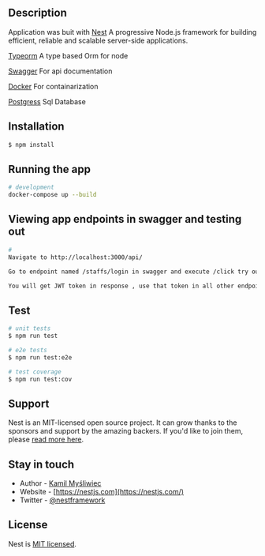 


## Description
Application was buit with 
[Nest](https://github.com/nestjs/nest) A progressive Node.js framework for building efficient, reliable and scalable server-side applications.

[Typeorm](https://typeorm.io/) A type based Orm for node

[Swagger](https://typeorm.io/) For api documentation

[Docker](https://typeorm.io/) For containarization

[Postgress](https://typeorm.io/) Sql Database






## Installation

```bash
$ npm install
```

## Running the app

```bash
# development
docker-compose up --build

```

## Viewing app endpoints in swagger and testing out 

```bash
# 
Navigate to http://localhost:3000/api/

Go to endpoint named /staffs/login in swagger and execute /click try out i.3 call login endpoint

You will get JWT token in response , use that token in all other endpoints 

```

## Test

```bash
# unit tests
$ npm run test

# e2e tests
$ npm run test:e2e

# test coverage
$ npm run test:cov
```

## Support

Nest is an MIT-licensed open source project. It can grow thanks to the sponsors and support by the amazing backers. If you'd like to join them, please [read more here](https://docs.nestjs.com/support).

## Stay in touch

- Author - [Kamil Myśliwiec](https://kamilmysliwiec.com)
- Website - [https://nestjs.com](https://nestjs.com/)
- Twitter - [@nestframework](https://twitter.com/nestframework)

## License

Nest is [MIT licensed](LICENSE).

